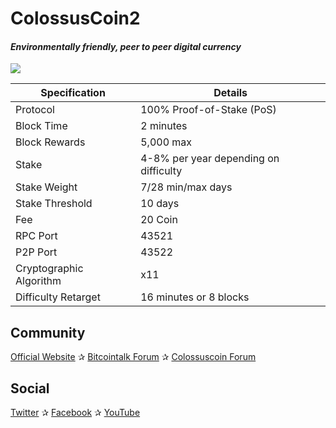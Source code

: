 <h1>ColossusCoin2</h1>
<h4><i>Environmentally friendly, peer to peer digital currency</i></h4>
<img src="http://i.imgur.com/fM70ycG.png" />

| Specification  | Details |
| ------------- | ------------- |
| Protocol  | 100% Proof-of-Stake (PoS)  |
| Block Time  | 2 minutes |
| Block Rewards  | 5,000 max  |
| Stake  | 4-8% per year depending on difficulty  |
| Stake Weight | 7/28 min/max days |
| Stake Threshold | 10 days |
| Fee | 20 Coin |
| RPC Port  | 43521  |
| P2P Port | 43522 |
| Cryptographic Algorithm  | x11  |
| Difficulty Retarget  | 16 minutes or 8 blocks |

<h2>Community</h2>
<p><a href="http://www.colossuscoin.org/" target="_blank">Official Website</a> ✰ <a href="https://bitcointalk.org/index.php?topic=941433.0" target="_blank">Bitcointalk Forum</a> ✰ <a href="http://www.colossuscointalk.org/index.php" target="_blank">Colossuscoin Forum</a> 

<h2>Social</h2>
<p><a href="https://twitter.com/ColossuscoinV2" target="_blank">Twitter</a> ✰ <a href="https://www.facebook.com/Colossuscoin" target="_blank">Facebook</a> ✰ <a href="https://www.youtube.com/channel/UCnxsRfsbyeBwz1hn0f7tHjw" target="_blank">YouTube</a></p>
